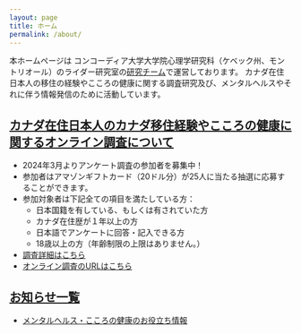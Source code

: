 ```yaml
---
layout: page
title: ホーム
permalink: /about/
---
```


本ホームページは コンコーディア大学大学院心理学研究科（ケベック州、モントリオール）のライダー研究室の[研究チーム](https://acculturationproject.github.io/misc/2024/02/20/deploy_member.html)で運営しております。
カナダ在住日本人の移住の経験やこころの健康に関する調査研究及び、メンタルヘルスやそれに伴う情報発信のために活動しています。

## [カナダ在住日本人のカナダ移住経験やこころの健康に関するオンライン調査について](https://acculturationproject.github.io/misc/2024/03/21/websurvey_page.html)
- 2024年3月よりアンケート調査の参加者を募集中！
- 参加者はアマゾンギフトカード（20ドル分）が25人に当たる抽選に応募することができます。
- 参加対象者は下記全ての項目を満たしている方：
  - 日本国籍を有している、もしくは有されていた方
  - カナダ在住歴が１年以上の方
  - 日本語でアンケートに回答・記入できる方
  - 18歳以上の方（年齢制限の上限はありません。）
- [調査詳細はこちら](https://acculturationproject.github.io/misc/2024/03/21/websurvey_page.html)
- [オンライン調査のURLはこちら](https://bit.ly/JapaneseCanadaKokoroHealth)

## [お知らせ一覧](https://acculturationproject.github.io/)
- [メンタルヘルス・こころの健康のお役立ち情報](https://acculturationproject.github.io/misc/2024/03/01/mentalhealthinfo_page.html)


[jekyll-organization]: https://github.com/jekyll
